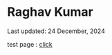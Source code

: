 # Raghav Kumar
Last updated: 24 December, 2024

test page : [click](https://thisisraghavkumar.github.io/test.html)